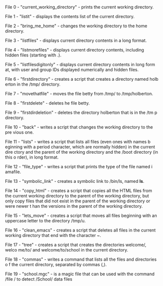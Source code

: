 File 0 - "current_working_directory" - prints the current working directory.



File 1 - "listit" - displays the contents list of the current directory.



File 2 - "bring_me_home" - changes the working directory to the home directory.



File 3 - "listfiles" - displays current directory contents in a long format.



File 4 - "listmorefiles" - displays current directory contents, including hidden                                                                                         files (starting with .).



File 5 - "listfilesdigitonly" - displays current directory contents in long form                                                                                        at, with user and group IDs displayed numerically and hidden files.



File 6 - "firstdirectory" - creates a script that creates a directory named holb                                                                                        erton in the /tmp/ directory.



File 7 - "movethatfile" - moves the file betty from /tmp/ to /tmp/holberton.



File 8 - "firstdelete" - deletes he file betty.



File 9 - "firstdirdeletion" - deletes the directory holberton that is in the /tm                                                                                        p directory.



File 10 - "back" - writes a script that changes the working directory to the pre                                                                                        vious one.



File 11 - "lists" - writes a script that lists all files (even ones with names b                                                                                        eginning with a period character, which are normally hidden) in the current dire                                                                                        ctory and the parent of the working directory and the /boot directory (in this o                                                                                        rder), in long format.



File 12 - "file_type" - writes a script that prints the type of the file named i                                                                                        amafile.



File 13 - "symbolic_link" - creates a symbolic link to /bin/ls, named __ls__.



File 14 - "copy_html" - creates a script that copies all the HTML files from the                                                                                         current working directory to the parent of the working directory, but only copy                                                                                         files that did not exist in the parent of the working directory or were newer t                                                                                        han the versions in the parent of the working directory.



File 15 - "lets_move" - creates a script that moves all files beginning with an                                                                                         uppercase letter to the directory /tmp/u.



File 16 - "clean_emacs" - creates a script that deletes all files in the current                                                                                         working directory that end with the character ~.



File 17 - "tree" - creates a script that creates the directories welcome/, welco                                                                                        me/to/ and welcome/to/school in the current directory.



File 18 - "commas" - writes a command that lists all the files and directories o                                                                                        f the current directory, separated by commas (,).



File 19 - "school.mgc" - is a magic file that can be used with the command /file                                                                                        / to detect /School/ data files
